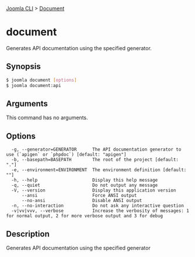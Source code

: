 [Joomla CLI](../index.md) > [Document](index.md)
# document

Generates API documentation using the specified generator.

## Synopsis
```bash
$ joomla document [options]
$ joomla document:api
```

## Arguments
This command has no arguments.

## Options
```
  -g, --generator=GENERATOR      The API documentation generator to use (`apigen` or `phpdoc`) [default: "apigen"]
  -b, --basepath=BASEPATH        The root of the project [default: "."]
  -e, --environment=ENVIRONMENT  The environment definition [default: ""]
  -h, --help                     Display this help message
  -q, --quiet                    Do not output any message
  -V, --version                  Display this application version
      --ansi                     Force ANSI output
      --no-ansi                  Disable ANSI output
  -n, --no-interaction           Do not ask any interactive question
  -v|vv|vvv, --verbose           Increase the verbosity of messages: 1 for normal output, 2 for more verbose output and 3 for debug
```

## Description

Generates API documentation using the specified generator

